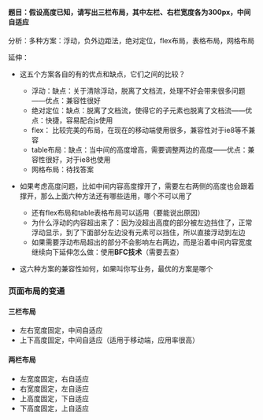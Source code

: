 #### 题目：假设高度已知，请写出三栏布局，其中左栏、右栏宽度各为300px，中间自适应

分析：多种方案：浮动，负外边距法，绝对定位，flex布局，表格布局，网格布局

延伸：
- 这五个方案各自的有的优点和缺点，它们之间的比较？

    - 浮动：缺点：关于清除浮动，脱离了文档流，处理不好会带来很多问题——优点：兼容性很好
    - 绝对定位：缺点：脱离了文档流，使得它的子元素也脱离了文档流——优点：快捷，容易配合js使用
    - flex： 比较完美的布局，在现在的移动端使用很多，兼容性对于ie8等不兼容
    - table布局：缺点：当中间的高度增高，需要调整两边的高度——优点：兼容性很好，对于ie8也使用
    - 网格布局：待找答案
    
- 如果考虑高度问题，比如中间内容高度撑开了，需要左右两侧的高度也会跟着撑开，那么上面六种方法还有哪些适用，哪个不可以用了
    - 还有flex布局和table表格布局可以适用（要能说出原因）
    - 为什么浮动的内容超出来了：因为没超出高度的部分被左边挡住了，正常浮动显示，到了下面部分左边没有元素可以挡住，所以直接浮动到左边
    - 如果需要浮动布局超出的部分不会影响左右两边，而是沿着中间内容宽度继续向下延伸怎么做：使用<b>BFC技术</b>（需要去查）
    
- 这六种方案的兼容性如何，如果叫你写业务，最优的方案是哪个

### 页面布局的变通

#### 三栏布局

- 左右宽度固定，中间自适应
- 上下高度固定，中间自适应（适用于移动端，应用率很高）

#### 两栏布局

- 左宽度固定，右自适应
- 右宽度固定，左自适应
- 上高度固定，下自适应
- 下高度固定，上自适应
